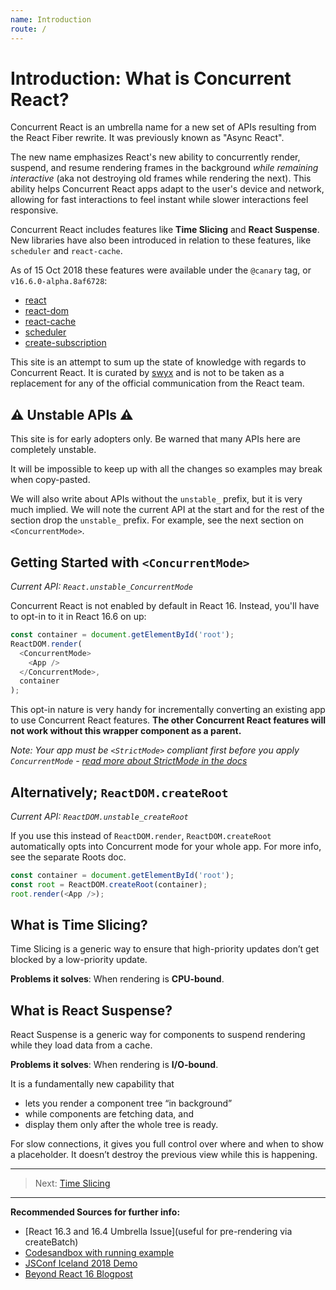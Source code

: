 ```yaml
---
name: Introduction
route: /
---
```


# Introduction: What is Concurrent React?

Concurrent React is an umbrella name for a new set of APIs resulting from the React Fiber rewrite.
It was previously known as "Async React".

The new name emphasizes React's new ability to concurrently render, suspend, and resume rendering frames
in the background _while remaining interactive_ (aka not destroying old frames while rendering the next).
This ability helps Concurrent React apps adapt to the user's device and network,
allowing for fast interactions to feel instant while slower interactions feel responsive.

Concurrent React includes features like **Time Slicing** and **React Suspense**.
New libraries have also been introduced in relation to these features, like `scheduler` and `react-cache`.

As of 15 Oct 2018 these features were available under the `@canary` tag, or `v16.6.0-alpha.8af6728`:

- [react](https://www.npmjs.com/package/react/v/16.6.0-alpha.8af6728)
- [react-dom](https://www.npmjs.com/package/react-dom/v/16.6.0-alpha.8af6728)
- [react-cache](https://www.npmjs.com/package/react-cache/v/16.6.0-alpha.8af6728)
- [scheduler](https://www.npmjs.com/package/scheduler/v/16.6.0-alpha.8af6728)
- [create-subscription](https://www.npmjs.com/package/create-subscription/v/16.6.0-alpha.8af6728)

This site is an attempt to sum up the state of knowledge with regards to Concurrent React.
It is curated by [swyx](http://twitter.com/swyx) and is not to be taken as a replacement for any
of the official communication from the React team.

## ⚠️ Unstable APIs ⚠️

This site is for early adopters only. Be warned that many APIs here are completely unstable.

It will be impossible to keep up with all the changes so examples may break when copy-pasted.

We will also write about APIs without the `unstable_` prefix, but it is very much implied.
We will note the current API at the start and for the rest of the section drop the `unstable_` prefix.
For example, see the next section on `<ConcurrentMode>`.

## Getting Started with `<ConcurrentMode>`

_Current API: `React.unstable_ConcurrentMode`_

Concurrent React is not enabled by default in React 16.
Instead, you'll have to opt-in to it in React 16.6 on up:

```js
const container = document.getElementById('root');
ReactDOM.render(
  <ConcurrentMode>
    <App />
  </ConcurrentMode>,
  container
);
```

This opt-in nature is very handy for incrementally converting an existing app to use Concurrent React features.
**The other Concurrent React features will not work without this wrapper component as a parent.**

_Note: Your app must be `<StrictMode>` compliant first before you apply `ConcurrentMode` - [read more about StrictMode in the docs](https://reactjs.org/docs/strict-mode.html)_

## Alternatively; `ReactDOM.createRoot`

_Current API: `ReactDOM.unstable_createRoot`_

If you use this instead of `ReactDOM.render`, `ReactDOM.createRoot` automatically opts into Concurrent mode for your whole app. For more info, see the separate Roots doc.

```js
const container = document.getElementById('root');
const root = ReactDOM.createRoot(container);
root.render(<App />);
```

## What is Time Slicing?

Time Slicing is a generic way to ensure that high-priority updates don’t get blocked by a low-priority update.

**Problems it solves**: When rendering is **CPU-bound**.

## What is React Suspense?

React Suspense is a generic way for components to suspend rendering while they load data from a cache.

**Problems it solves**: When rendering is **I/O-bound**.

It is a fundamentally new capability that

- lets you render a component tree “in background”
- while components are fetching data, and
- display them only after the whole tree is ready.

For slow connections, it gives you full control over where and when to show a placeholder.
It doesn’t destroy the previous view while this is happening.

---

> Next: [Time Slicing](apis/time-slicing.md)

---

**Recommended Sources for further info:**

- [React 16.3 and 16.4 Umbrella Issue](useful for pre-rendering via createBatch)
- [Codesandbox with running example](https://codesandbox.io/s/w0n9ok3mqw)
- [JSConf Iceland 2018 Demo](https://www.youtube.com/watch?v=nLF0n9SACd4)
- [Beyond React 16 Blogpost](https://reactjs.org/blog/2018/03/01/sneak-peek-beyond-react-16.html)
